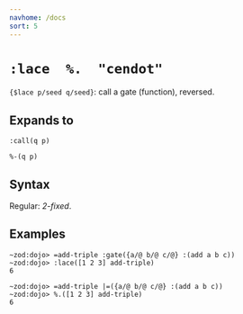 ```yaml
---
navhome: /docs
sort: 5
---
```


# `:lace  %.  "cendot"` 

`{$lace p/seed q/seed}`: call a gate (function), reversed.

## Expands to

```
:call(q p)
```

```
%-(q p)
```

## Syntax

Regular: *2-fixed*.

## Examples

```
~zod:dojo> =add-triple :gate({a/@ b/@ c/@} :(add a b c))
~zod:dojo> :lace([1 2 3] add-triple)
6
```

```
~zod:dojo> =add-triple |=({a/@ b/@ c/@} :(add a b c))
~zod:dojo> %.([1 2 3] add-triple)
6
```


